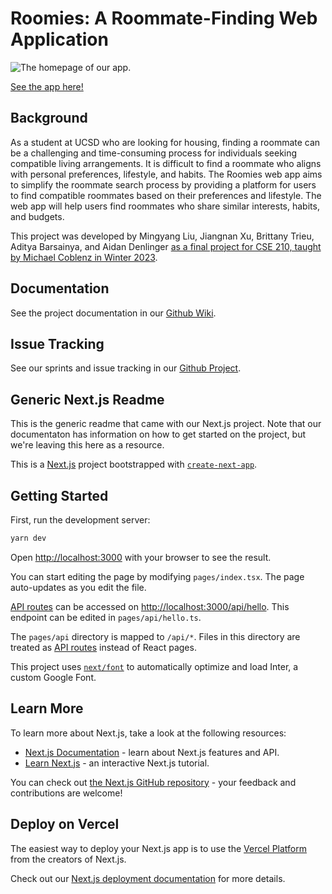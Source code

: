 # Roomies: A Roommate-Finding Web Application

![The homepage of our app.](https://user-images.githubusercontent.com/47428697/225246052-b10f6e6e-441b-4822-8f6a-9b7a722dd00a.png)

[See the app here!](https://roomie-green.vercel.app/)

## Background
As a student at UCSD who are looking for housing, finding a roommate can be a challenging and time-consuming process for individuals seeking compatible living arrangements. It is difficult to find a roommate who aligns with personal preferences, lifestyle, and habits. The Roomies web app aims to simplify the roommate search process by providing a platform for users to find compatible roommates based on their preferences and lifestyle. The web app will help users find roommates who share similar interests, habits, and budgets.

This project was developed by Mingyang Liu, Jiangnan Xu, Brittany Trieu, Aditya Barsainya, and Aidan Denlinger [as a final project for CSE 210, taught by Michael Coblenz in Winter 2023](https://mcoblenz.github.io/CSE210/).

## Documentation
See the project documentation in our [Github Wiki](https://github.com/CSE210-G13/my-roommates/wiki).

## Issue Tracking
See our sprints and issue tracking in our [Github Project](https://github.com/orgs/CSE210-G13/projects/1).

## Generic Next.js Readme
This is the generic readme that came with our Next.js project. Note that our documentaton has information on how to get started on the project, but we're leaving this here as a resource.

This is a [Next.js](https://nextjs.org/) project bootstrapped with [`create-next-app`](https://github.com/vercel/next.js/tree/canary/packages/create-next-app).

## Getting Started

First, run the development server:

```bash
yarn dev
```

Open [http://localhost:3000](http://localhost:3000) with your browser to see the result.

You can start editing the page by modifying `pages/index.tsx`. The page auto-updates as you edit the file.

[API routes](https://nextjs.org/docs/api-routes/introduction) can be accessed on [http://localhost:3000/api/hello](http://localhost:3000/api/hello). This endpoint can be edited in `pages/api/hello.ts`.

The `pages/api` directory is mapped to `/api/*`. Files in this directory are treated as [API routes](https://nextjs.org/docs/api-routes/introduction) instead of React pages.

This project uses [`next/font`](https://nextjs.org/docs/basic-features/font-optimization) to automatically optimize and load Inter, a custom Google Font.

## Learn More

To learn more about Next.js, take a look at the following resources:

- [Next.js Documentation](https://nextjs.org/docs) - learn about Next.js features and API.
- [Learn Next.js](https://nextjs.org/learn) - an interactive Next.js tutorial.

You can check out [the Next.js GitHub repository](https://github.com/vercel/next.js/) - your feedback and contributions are welcome!

## Deploy on Vercel

The easiest way to deploy your Next.js app is to use the [Vercel Platform](https://vercel.com/new?utm_medium=default-template&filter=next.js&utm_source=create-next-app&utm_campaign=create-next-app-readme) from the creators of Next.js.

Check out our [Next.js deployment documentation](https://nextjs.org/docs/deployment) for more details.
